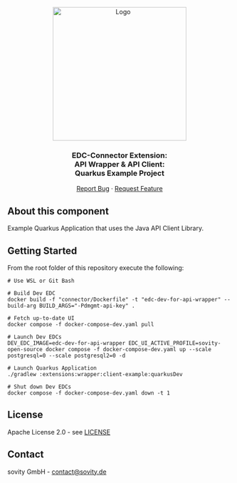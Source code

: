 <!-- PROJECT LOGO -->
<br />
<div align="center">
  <a href="https://github.com/sovity/edc-extensions">
    <img src="https://raw.githubusercontent.com/sovity/edc-ui/main/src/assets/images/sovity_logo.svg" alt="Logo" width="300">
  </a>

<h3 align="center">EDC-Connector Extension:<br />API Wrapper &amp; API Client:<br />Quarkus Example Project</h3>

  <p align="center">
    <a href="https://github.com/sovity/edc-extensions/issues/new?template=bug_report.md">Report Bug</a>
    ·
    <a href="https://github.com/sovity/edc-extensions/issues/new?template=feature_request.md">Request Feature</a>
  </p>
</div>

## About this component

Example Quarkus Application that uses the Java API Client Library.

## Getting Started

From the root folder of this repository execute the following:

```shell script
# Use WSL or Git Bash

# Build Dev EDC
docker build -f "connector/Dockerfile" -t "edc-dev-for-api-wrapper" --build-arg BUILD_ARGS="-Pdmgmt-api-key" .

# Fetch up-to-date UI
docker compose -f docker-compose-dev.yaml pull

# Launch Dev EDCs
DEV_EDC_IMAGE=edc-dev-for-api-wrapper EDC_UI_ACTIVE_PROFILE=sovity-open-source docker compose -f docker-compose-dev.yaml up --scale postgresql=0 --scale postgresql2=0 -d

# Launch Quarkus Application
./gradlew :extensions:wrapper:client-example:quarkusDev

# Shut down Dev EDCs
docker compose -f docker-compose-dev.yaml down -t 1
```

## License

Apache License 2.0 - see [LICENSE](../../LICENSE)

## Contact

sovity GmbH - contact@sovity.de
